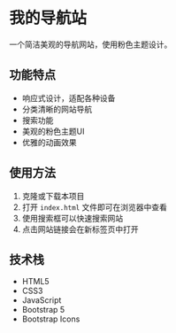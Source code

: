 # 我的导航站

一个简洁美观的导航网站，使用粉色主题设计。

## 功能特点

- 响应式设计，适配各种设备
- 分类清晰的网站导航
- 搜索功能
- 美观的粉色主题UI
- 优雅的动画效果

## 使用方法

1. 克隆或下载本项目
2. 打开 `index.html` 文件即可在浏览器中查看
3. 使用搜索框可以快速搜索网站
4. 点击网站链接会在新标签页中打开

## 技术栈

- HTML5
- CSS3
- JavaScript
- Bootstrap 5
- Bootstrap Icons 